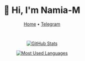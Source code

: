 <div align='center' >
  
<h1 align="center">👋 Hi, I'm Namia-M</h1>

<p><a href="https://github.com/Namia-M">Home</a> •
<a href="https://t.me/+LPeqwOcUjk40ZjRl">Telegram</a></p>

<!--<p><img alt="Counter" src="https://count.koalarong.com/get/@Namia-M?theme=asoul"/>  </p>-->

<p><img alt="" src="https://img.shields.io/badge/-Git-f05032?style=flat-square&amp;logo=git&amp;logoColor=white"/>
<img alt="" src="https://img.shields.io/badge/-HTML5-E34F26?style=flat-square&amp;logo=html5&amp;logoColor=white"/>
<img alt="" src="https://img.shields.io/badge/-Linux-fcc624?style=flat-square&amp;logo=linux&amp;logoColor=white"/>
<img alt="" src="https://img.shields.io/badge/-JavaScript-f7e018?style=flat-square&amp;logo=javascript&amp;logoColor=white"/>
<img alt="" src="https://img.shields.io/badge/-Nginx-269539?style=flat-square&amp;logo=nginx&amp;logoColor=ffffff"/>
<img alt="" src="https://img.shields.io/badge/-Vue.js-4fc08d?style=flat-square&amp;logo=vue.js&amp;logoColor=ffffff"/>
<img alt="" src="https://img.shields.io/badge/-Docker-2496ED?style=flat-square&amp;logo=docker&amp;logoColor=ffffff"/>
<img alt="" src="https://img.shields.io/badge/-CSS3-1572B6?style=flat-square&amp;logo=css3&amp;logoColor=white"/>
<img alt="" src="https://img.shields.io/badge/-PHP-4F5B93?style=flat-square&amp;logo=php&amp;logoColor=white"/></p>

<p align="center">
    <a href="https://github.com/Namia-M">
      <img alt="GitHub Stats" src="https://github-readme-stats-git-masterrstaa-rickstaa.vercel.app/api?username=Namia-M&show_icons=true&theme=default" />
    </a>
     
</p>

<p align="center">
    <a href="https://github.com/Namia-M/OpenWrt-X">
      <img alt="Most Used Languages" src="https://github-readme-stats-git-masterrstaa-rickstaa.vercel.app/api/top-langs/?username=Namia-M&layout=compact" />
    </a>
</p>
